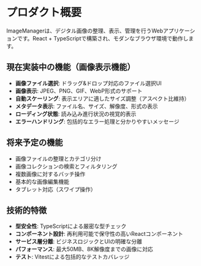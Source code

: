 # プロダクト概要

ImageManagerは、デジタル画像の整理、表示、管理を行うWebアプリケーションです。React + TypeScriptで構築され、モダンなブラウザ環境で動作します。

## 現在実装中の機能（画像表示機能）
- **画像ファイル選択**: ドラッグ&ドロップ対応のファイル選択UI
- **画像表示**: JPEG、PNG、GIF、WebP形式のサポート
- **自動スケーリング**: 表示エリアに適したサイズ調整（アスペクト比維持）
- **メタデータ表示**: ファイル名、サイズ、解像度、形式の表示
- **ローディング状態**: 読み込み進行状況の視覚的表示
- **エラーハンドリング**: 包括的なエラー処理と分かりやすいメッセージ

## 将来予定の機能
- 画像ファイルの整理とカテゴリ分け
- 画像コレクションの検索とフィルタリング
- 複数画像に対するバッチ操作
- 基本的な画像編集機能
- タブレット対応（スワイプ操作）

## 技術的特徴
- **型安全性**: TypeScriptによる厳密な型チェック
- **コンポーネント設計**: 再利用可能で保守性の高いReactコンポーネント
- **サービス層分離**: ビジネスロジックとUIの明確な分離
- **パフォーマンス**: 最大50MB、8K解像度までの画像に対応
- **テスト**: Vitestによる包括的なテストカバレッジ